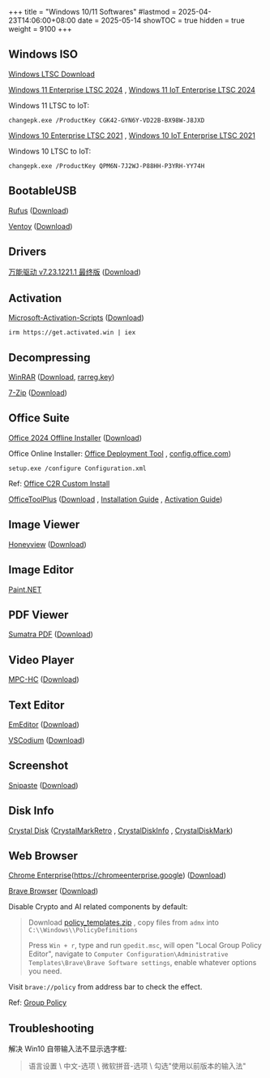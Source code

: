 +++
title       = "Windows 10/11 Softwares"
#lastmod     = 2025-04-23T14:06:00+08:00
date        = 2025-05-14
showTOC     = true
hidden      = true
weight      = 9100
+++

## Windows ISO

[Windows LTSC Download](https://massgrave.dev/windows_ltsc_links)

[Windows 11 Enterprise LTSC 2024](https://drive.massgrave.dev/zh-cn_windows_11_enterprise_ltsc_2024_x64_dvd_cff9cd2d.iso)
, [Windows 11 IoT Enterprise LTSC 2024](https://drive.massgrave.dev/en-us_windows_11_iot_enterprise_ltsc_2024_x64_dvd_f6b14814.iso)

Windows 11 LTSC to IoT:

```
changepk.exe /ProductKey CGK42-GYN6Y-VD22B-BX98W-J8JXD
```

[Windows 10 Enterprise LTSC 2021](https://drive.massgrave.dev/zh-cn_windows_10_enterprise_ltsc_2021_x64_dvd_033b7312.iso)
, [Windows 10 IoT Enterprise LTSC 2021](https://drive.massgrave.dev/en-us_windows_10_iot_enterprise_ltsc_2021_x64_dvd_257ad90f.iso)

Windows 10 LTSC to IoT:

```
changepk.exe /ProductKey QPM6N-7J2WJ-P88HH-P3YRH-YY74H
```

## BootableUSB

[Rufus](https://rufus.ie/en/)
([Download](https://github.com/pbatard/rufus/releases/download/v4.7/rufus-4.7p.exe))

[Ventoy](https://ventoy.net/en/index.html)
([Download](https://ventoy.net/en/download.html))

## Drivers

[万能驱动 v7.23.1221.1 最终版](https://www.yrxitong.com/h-nd-395.html)
([Download](https://yrxitong6-my.sharepoint.cn/:f:/g/personal/yrxitong_com_yrxitong_com/EpDqzY2EVRBKnD1fI3pOi-4BEBocYXSWEKnpjA5Rm9MeIw))

## Activation

[Microsoft-Activation-Scripts](https://github.com/massgravel/Microsoft-Activation-Scripts)
([Download](https://github.com/massgravel/Microsoft-Activation-Scripts/archive/refs/heads/master.zip))

```
irm https://get.activated.win | iex
```

## Decompressing

[WinRAR](https://dl.lancdn.com/landian/soft/winrar/)
([Download](https://dl.lancdn.com/landian/soft/winrar/v7.01_x64_landian.news.exe), [rarreg.key](https://dl.lancdn.com/landian/soft/winrar/rarreg.key))

[7-Zip](https://www.7-zip.org/)
([Download](https://www.7-zip.org/a/7z2409-x64.exe))

## Office Suite

[Office 2024 Offline Installer](https://gravesoft.dev/office_c2r_links#chinese-simplified-zh-cn)
([Download](https://officecdn.microsoft.com/db/492350f6-3a01-4f97-b9c0-c7c6ddf67d60/media/zh-cn/Home2024Retail.img))

Office Online Installer:
[Office Deployment Tool](https://officecdn.microsoft.com/pr/wsus/setup.exe)
, [config.office.com](https://config.office.com/deploymentsettings))

```
setup.exe /configure Configuration.xml
```

Ref: [Office C2R Custom Install](https://gravesoft.dev/office_c2r_custom)

[OfficeToolPlus](https://otp.landian.vip/zh-cn/download.html)
([Download](https://otp.landian.vip/redirect/download.php?type=runtime&arch=x64&site=sdumirror)
, [Installation Guide](https://www.coolhub.top/archives/11)
, [Activation Guide](https://www.coolhub.top/archives/14))

## Image Viewer

[Honeyview](https://en.bandisoft.com/honeyview/)
([Download](https://en.bandisoft.com/honeyview/dl.php?web))

## Image Editor

[Paint.NET](https://github.com/paintdotnet/release/releases)

## PDF Viewer

[Sumatra PDF](https://www.sumatrapdfreader.org/free-pdf-reader)
([Download](https://www.sumatrapdfreader.org/download-free-pdf-viewer))

## Video Player

[MPC-HC](https://github.com/clsid2/mpc-hc)
([Download](https://github.com/clsid2/mpc-hc/releases/latest))

## Text Editor

[EmEditor](https://www.emeditor.com/download/)
([Download](https://support.emeditor.com/en/downloads/latest/installer/64))

[VSCodium](https://vscodium.com/)
([Download](https://github.com/VSCodium/vscodium/releases/download/1.100.03093/VSCodiumSetup-x64-1.100.03093.exe))

## Screenshot

[Snipaste](https://www.snipaste.com/)
([Download](https://dl.snipaste.com/win-x64))

## Disk Info

[Crystal Disk](https://crystalmark.info/en/download)
([CrystalMarkRetro](https://crystalmark.info/redirect.php?product=CrystalMarkRetro)
, [CrystalDiskInfo](https://crystalmark.info/redirect.php?product=CrystalDiskInfo)
, [CrystalDiskMark](https://crystalmark.info/redirect.php?product=CrystalDiskMark))

## Web Browser

[Chrome Enterprise]()(https://chromeenterprise.google)
([Download](https://chromeenterprise.google/download/))

[Brave Browser](https://brave.com/)
([Download](https://github.com/brave/brave-browser/releases/latest))

Disable Crypto and AI related components by default:

> Download
> [policy_templates.zip](https://brave-browser-downloads.s3.brave.com/latest/policy_templates.zip)
> , copy files from `admx` into `C:\\Windows\\PolicyDefinitions`
> 
> Press `Win + r`, type and run `gpedit.msc`, will open "Local Group Policy Editor",
> navigate to `Computer Configuration\Administrative Templates\Brave\Brave Software settings`,
> enable whatever options you need.

Visit `brave://policy` from address bar to check the effect.

Ref: [Group Policy](https://support.brave.com/hc/en-us/articles/360039248271-Group-Policy)

## Troubleshooting

解决 Win10 自带输入法不显示选字框:

> 语言设置 \ 中文-选项 \ 微软拼音-选项 \ 勾选"使用以前版本的输入法"

